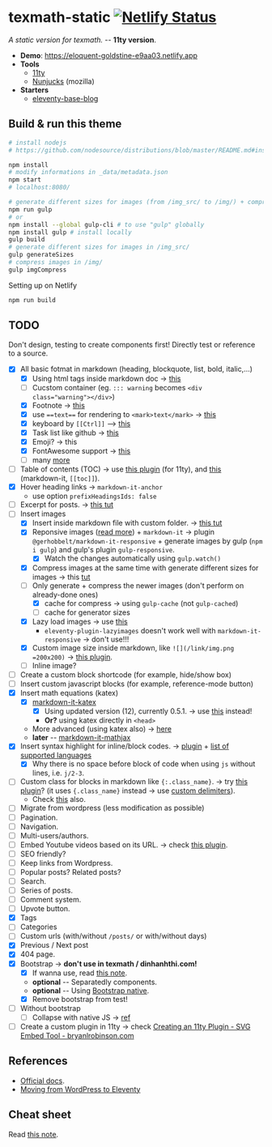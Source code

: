 # texmath-static [![Netlify Status](https://api.netlify.com/api/v1/badges/c187bcca-9464-4b2d-98d3-06982d8c1fe4/deploy-status)](https://app.netlify.com/sites/eloquent-goldstine-e9aa03/deploys)

*A static version for texmath.* -- __11ty version__.

- __Demo__: https://eloquent-goldstine-e9aa03.netlify.app
- **Tools**
  - [11ty](https://www.11ty.dev/)
  - [Nunjucks](https://mozilla.github.io/nunjucks/) (mozilla)
- **Starters**
  - [eleventy-base-blog](https://github.com/11ty/eleventy-base-blog)

## Build & run this theme

``` bash
# install nodejs
# https://github.com/nodesource/distributions/blob/master/README.md#installation-instructions

npm install
# modify informations in _data/metadata.json
npm start
# localhost:8080/

# generate different sizes for images (from /img_src/ to /img/) + compress the images (in /img/)
npm run gulp
# or
npm install --global gulp-cli # to use "gulp" globally
npm install gulp # install locally
gulp build
# generate different sizes for images in /img_src/
gulp generateSizes
# compress images in /img/
gulp imgCompress
```

Setting up on Netlify

``` bash
npm run build
```

## TODO

Don't design, testing to create components first! Directly test or reference to a source.

- [x] All basic fotmat in markdown (heading, blockquote, list, bold, italic,...)
  - [x] Using html tags inside markdown doc -> [this](https://github.com/markdown-it/markdown-it#init-with-presets-and-options)
  - [ ] Cucstom container (eg. `::: warning` becomes `<div class="warning"></div>`)
  - [x] Footnote -> [this](https://github.com/markdown-it/markdown-it-footnote)
  - [x] use `==text==` for rendering to `<mark>text</mark>` -> [this](https://github.com/markdown-it/markdown-it-mark)
  - [x] keyboard by `[[Ctrl]]` --> [this](https://www.npmjs.com/package/@gerhobbelt/markdown-it-kbd)
  - [x] Task list like github -> [this](https://www.npmjs.com/package/@hackmd/markdown-it-task-lists)
  - [x] Emoji? -> this
  - [x] FontAwesome support -> [this](https://www.npmjs.com/package/@gerhobbelt/markdown-it-fontawesome)
  - [ ] many [more](https://www.npmjs.com/search?q=keywords%3Amarkdown-it-plugin&page=2&perPage=20)
- [ ] Table of contents (TOC) -> use [this plugin](https://www.npmjs.com/package/eleventy-plugin-toc) (for 11ty), and [this](https://www.npmjs.com/package/markdown-it-table-of-contents) (markdown-it, `[[toc]]`).
- [x] Hover heading links ->  `markdown-it-anchor`
  - use option `prefixHeadingsIds: false`
- [ ] Excerpt for posts. -> [this tut](https://www.11ty.dev/docs/data-frontmatter-customize/#example-parse-excerpts-from-content)
- [ ] Insert images
  - [x] Insert inside markdown file with custom folder. -> [this tut](https://jamesdoc.com/blog/2018/rwd-img-11ty/)
  - [x] Reponsive images ([read more](https://developer.mozilla.org/en-US/docs/Learn/HTML/Multimedia_and_embedding/Responsive_images)) + `markdown-it` -> plugin `@gerhobbelt/markdown-it-responsive` + generate images by gulp (`npm i gulp`) and gulp's plugin `gulp-responsive`.
    - [x] Watch the changes automatically using `gulp.watch()`
  - [x] Compress images at the same time with generate different sizes for images -> this [tut](https://www.freecodecamp.org/news/how-to-minify-images-with-gulp-gulp-imagemin-and-boost-your-sites-performance-6c226046e08e/)
  - [ ] Only generate + compress the newer images (don't perform on already-done ones)
    - [x] cache for compress -> using `gulp-cache` (not `gulp-cached`)
    - [ ] cache for generator sizes
  - [x] Lazy load images -> use [this](https://www.npmjs.com/package/markdown-it-image-lazy-loading)
    - `eleventy-plugin-lazyimages` doesn't work well with `markdown-it-responsive` -> don't use!!!
  - [x] Custom image size inside markdown, like `![](/link/img.png =200x200)` -> [this plugin](https://www.npmjs.com/package/markdown-it-imsize).
  - [ ] Inline image?
- [ ] Create a custom block shortcode (for example, hide/show box)
- [ ] Insert custom javascript blocks (for example, reference-mode button)
- [x] Insert math equations (katex)
  - [x] [markdown-it-katex](https://github.com/waylonflinn/markdown-it-katex)
    - [x] Using updated version (12), currently 0.5.1. -> use [this](https://github.com/iktakahiro/markdown-it-katex/) instead!
    - **Or?** using katex directly in `<head>`
  - More advanced (using katex also) -> [here](https://www.npmjs.com/package/markdown-it-texmath)
  - **later** -- [markdown-it-mathjax](https://github.com/classeur/markdown-it-mathjax)
- [x] Insert syntax highlight for inline/block codes. -> [plugin](https://www.11ty.dev/docs/plugins/syntaxhighlight/) + [list of supported languages](https://prismjs.com/#languages-list)
  - [x] Why there is no space before block of code when using `js` without lines, i.e. `j/2-3`.
- [ ] Custom class for blocks in markdown like `{:.class_name}`. -> try [this plugin](https://www.npmjs.com/package/markdown-it-attrs)? (it uses `{.class_name}` instead -> use [custom delimiters](https://www.npmjs.com/package/markdown-it-attrs#custom-delimiters)).
  - Check [this](https://github.com/11ty/eleventy/issues/697) also.
- [ ] Migrate from wordpress (less modification as possible)
- [ ] Pagination.
- [ ] Navigation.
- [ ] Multi-users/authors.
- [ ] Embed Youtube videos based on its URL. -> check [this plugin](https://www.npmjs.com/package/eleventy-plugin-youtube-embed).
- [ ] SEO friendly?
- [ ] Keep links from Wordpress.
- [ ] Popular posts? Related posts?
- [ ] Search.
- [ ] Series of posts.
- [ ] Comment system.
- [ ] Upvote button.
- [x] Tags
- [ ] Categories
- [ ] Custom urls (with/without `/posts/` or with/without days)
- [x] Previous / Next post
- [x] 404 page.
- [x] Bootstrap -> **don't use in texmath / dinhanhthi.com!**
  - [x] If wanna use, read [this note](https://dinhanhthi.com/11ty-nunjucks#bootstrap--11ty).
  - **optional** -- Separatedly components.
  - **optional** -- Using [Bootstrap native](https://thednp.github.io/bootstrap.native/).
  - [x] Remove bootstrap from test!
- [ ] Without bootstrap
  - [ ] Collapse with native JS -> [ref](https://medium.com/dailyjs/mimicking-bootstraps-collapse-with-vanilla-javascript-b3bb389040e7)
- [ ] Create a custom plugin in 11ty -> check [Creating an 11ty Plugin - SVG Embed Tool - bryanlrobinson.com](https://bryanlrobinson.com/blog/creating-11ty-plugin-embed-svg-contents/)

## 

## References

- [Official docs](https://www.11ty.dev/docs/).
- [Moving from WordPress to Eleventy](https://www.mattnortham.com/blog/2020/moving-from-wordpress-to-eleventy/#handling-images)

## Cheat sheet

Read [this note](https://dinhanhthi.com/11ty-nunjucks).